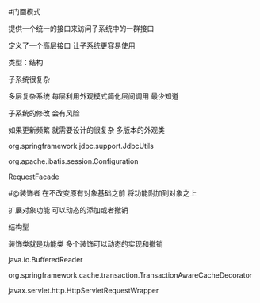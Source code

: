 #门面模式

提供一个统一的接口来访问子系统中的一群接口

定义了一个高层接口 让子系统更容易使用

类型：结构

子系统很复杂  


多层复杂系统  每层利用外观模式简化层间调用   最少知道

子系统的修改 会有风险

如果更新频繁  就需要设计的很复杂  多版本的外观类

org.springframework.jdbc.support.JdbcUtils

org.apache.ibatis.session.Configuration

RequestFacade

#@装饰者
在不改变原有对象基础之前  将功能附加到对象之上

扩展对象功能  可以动态的添加或者撤销

结构型

装饰类就是功能类  多个装饰可以动态的实现和撤销

java.io.BufferedReader

org.springframework.cache.transaction.TransactionAwareCacheDecorator

javax.servlet.http.HttpServletRequestWrapper